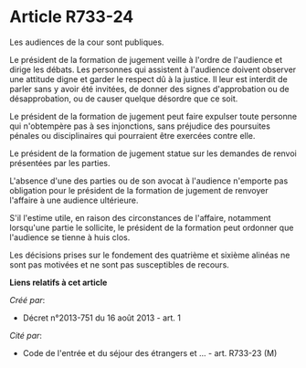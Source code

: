 # Article R733-24

Les audiences de la cour sont publiques. 

Le président de la formation de jugement veille à l'ordre de l'audience et dirige les débats. Les personnes qui assistent à
l'audience doivent observer une attitude digne et garder le respect dû à la justice. Il leur est interdit de parler sans y
avoir été invitées, de donner des signes d'approbation ou de désapprobation, ou de causer quelque désordre que ce soit. 

Le président de la formation de jugement peut faire expulser toute personne qui n'obtempère pas à ses injonctions, sans
préjudice des poursuites pénales ou disciplinaires qui pourraient être exercées contre elle. 

Le président de la formation de jugement statue sur les demandes de renvoi présentées par les parties. 

L'absence d'une des parties ou de son avocat à l'audience n'emporte pas obligation pour le président de la formation de
jugement de renvoyer l'affaire à une audience ultérieure. 

S'il l'estime utile, en raison des circonstances de l'affaire, notamment lorsqu'une partie le sollicite, le président de la
formation peut ordonner que l'audience se tienne à huis clos. 

Les décisions prises sur le fondement des quatrième et sixième alinéas ne sont pas motivées et ne sont pas susceptibles de
recours.

**Liens relatifs à cet article**

_Créé par_:

  - Décret n°2013-751 du 16 août 2013 - art. 1

_Cité par_:

  - Code de l'entrée et du séjour des étrangers et ... - art. R733-23 (M)
